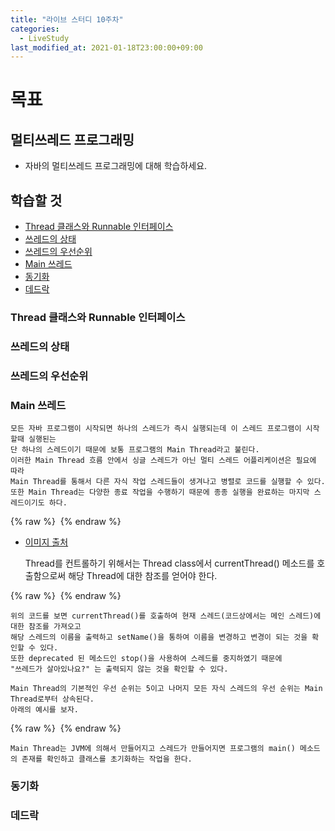 ```yaml
---
title: "라이브 스터디 10주차"
categories: 
  - LiveStudy
last_modified_at: 2021-01-18T23:00:00+09:00
---
```


# 목표
## 멀티쓰레드 프로그래밍
- 자바의 멀티쓰레드 프로그래밍에 대해 학습하세요.

## 학습할 것
- [Thread 클래스와 Runnable 인터페이스](#Thread-클래스와-Runnable-인터페이스)
- [쓰레드의 상태](#쓰레드의-상태)
- [쓰레드의 우선순위](#쓰레드의-우선순위)
- [Main 쓰레드](#Main-쓰레드)
- [동기화](#동기화)
- [데드락](#데드락)

### Thread 클래스와 Runnable 인터페이스

### 쓰레드의 상태

### 쓰레드의 우선순위

### Main 쓰레드
    모든 자바 프로그램이 시작되면 하나의 스레드가 즉시 실행되는데 이 스레드 프로그램이 시작할때 실행된는
    단 하나의 스레드이기 때문에 보통 프로그램의 Main Thread라고 불린다.
    이러한 Main Thread 흐름 안에서 싱글 스레드가 아닌 멀티 스레드 어플리케이션은 필요에 따라
    Main Thread를 통해서 다른 자식 작업 스레드들이 생겨나고 병렬로 코드를 실행할 수 있다.
    또한 Main Thread는 다양한 종료 작업을 수행하기 때문에 종종 실행을 완료하는 마지막 스레드이기도 하다.
    
{% raw %} <img src="https://chohongjae.github.io/assets/img/20210111livestudyweek10/mainThread.png" alt=""> {% endraw %}
- [이미지 출처](https://www.geeksforgeeks.org/main-thread-java/)


    Thread를 컨트롤하기 위해서는 Thread class에서 currentThread() 메소드를 호출함으로써 해당 Thread에 대한 참조를 얻어야 한다. 
      
{% raw %} <img src="https://chohongjae.github.io/assets/img/20210111livestudyweek10/threadName.png" alt=""> {% endraw %}

    위의 코드를 보면 currentThread()를 호출하여 현재 스레드(코드상에서는 메인 스레드)에 대한 참조를 가져오고
    해당 스레드의 이름을 출력하고 setName()을 통하여 이름을 변경하고 변경이 되는 것을 확인할 수 있다.
    또한 deprecated 된 메소드인 stop()을 사용하여 스레드를 중지하였기 때문에
    "쓰레드가 살아있나요?" 는 출력되지 않는 것을 확인할 수 있다.

    
```text
Main Thread의 기본적인 우선 순위는 5이고 나머지 모든 자식 스레드의 우선 순위는 Main Thread로부터 상속된다.
아래의 예시를 보자.
```

{% raw %} <img src="https://chohongjae.github.io/assets/img/20210111livestudyweek10/childThread.png" alt=""> {% endraw %}

    Main Thread는 JVM에 의해서 만들어지고 스레드가 만들어지면 프로그램의 main() 메소드의 존재를 확인하고 클래스를 초기화하는 작업을 한다. 
    
### 동기화

### 데드락